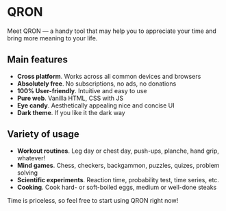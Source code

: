 # QRON

Meet QRON — a handy tool that may help you to appreciate your time and bring more meaning to your life.

## Main features
- **Cross platform**. Works across all common devices and browsers
- **Absolutely free**. No subscriptions, no ads, no donations
- **100% User-friendly**.   Intuitive and easy to use
- **Pure web**. Vanilla HTML, CSS with JS
- **Eye candy**. Aesthetically appealing nice and concise UI
- **Dark theme**. If you like it the dark way

## Variety of usage
- **Workout routines**. Leg day or chest day, push-ups, planche, hand grip, whatever!
- **Mind games**. Chess, checkers, backgammon, puzzles, quizes, problem solving
- **Scientific experiments**. Reaction time, probability test, time series, etc.
- **Cooking**. Cook hard- or soft-boiled eggs, medium or well-done steaks

Time is priceless, so feel free to start using QRON right now!
